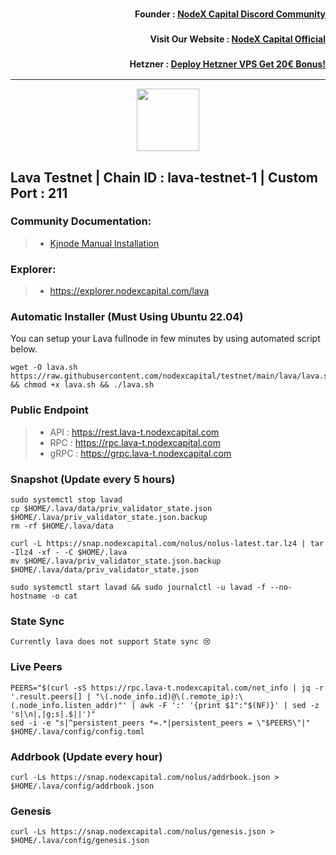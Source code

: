<h3><p style="font-size:14px" align="right">Founder :
<a href="https://discord.gg/bDUAwZhqBb" target="_blank">NodeX Capital Discord Community</a></p></h3>
<h3><p style="font-size:14px" align="right">Visit Our Website :
<a href="https://nodexcapital.com" target="_blank">NodeX Capital Official</a></p></h3>
<h3><p style="font-size:14px" align="right">Hetzner :
<a href="https://hetzner.cloud/?ref=bMTVi7dcwSgA" target="_blank">Deploy Hetzner VPS Get 20€ Bonus!</a></h3>
<hr>

<p align="center">
  <img height="100" height="auto" src="https://nodejumper.io/assets/img/chain/lava.webp">
</p>

## Lava Testnet | Chain ID : lava-testnet-1 | Custom Port : 211

### Community Documentation:
>- [Kjnode Manual Installation](https://services.kjnodes.com/home/testnet/lava/installation)

### Explorer:
>-  https://explorer.nodexcapital.com/lava

### Automatic Installer (Must Using Ubuntu 22.04)
You can setup your Lava fullnode in few minutes by using automated script below.
```
wget -O lava.sh https://raw.githubusercontent.com/nodexcapital/testnet/main/lava/lava.sh && chmod +x lava.sh && ./lava.sh
```
### Public Endpoint

>- API : https://rest.lava-t.nodexcapital.com
>- RPC : https://rpc.lava-t.nodexcapital.com
>- gRPC : https://grpc.lava-t.nodexcapital.com

### Snapshot (Update every 5 hours)
```
sudo systemctl stop lavad
cp $HOME/.lava/data/priv_validator_state.json $HOME/.lava/priv_validator_state.json.backup
rm -rf $HOME/.lava/data

curl -L https://snap.nodexcapital.com/nolus/nolus-latest.tar.lz4 | tar -Ilz4 -xf - -C $HOME/.lava
mv $HOME/.lava/priv_validator_state.json.backup $HOME/.lava/data/priv_validator_state.json

sudo systemctl start lavad && sudo journalctl -u lavad -f --no-hostname -o cat
```

### State Sync
```
Currently lava does not support State sync 😢
```

### Live Peers
```
PEERS="$(curl -sS https://rpc.lava-t.nodexcapital.com/net_info | jq -r '.result.peers[] | "\(.node_info.id)@\(.remote_ip):\(.node_info.listen_addr)"' | awk -F ':' '{print $1":"$(NF)}' | sed -z 's|\n|,|g;s|.$||')"
sed -i -e "s|^persistent_peers *=.*|persistent_peers = \"$PEERS\"|" $HOME/.lava/config/config.toml
```
### Addrbook (Update every hour)
```
curl -Ls https://snap.nodexcapital.com/nolus/addrbook.json > $HOME/.lava/config/addrbook.json
```
### Genesis
```
curl -Ls https://snap.nodexcapital.com/nolus/genesis.json > $HOME/.lava/config/genesis.json
```